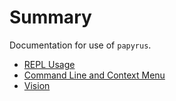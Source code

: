 # Summary

Documentation for use of `papyrus`.

- [REPL Usage](./repl.md)
- [Command Line and Context Menu](./cli-rc.md)
- [Vision](./vision.md)